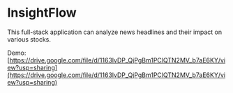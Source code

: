 # InsightFlow

This full-stack application can analyze news headlines and their impact on various stocks.

Demo: [https://drive.google.com/file/d/1163lvDP_QjPgBm1PClQTN2MV_b7aE6KY/view?usp=sharing](https://drive.google.com/file/d/1163lvDP_QjPgBm1PClQTN2MV_b7aE6KY/view?usp=sharing)
